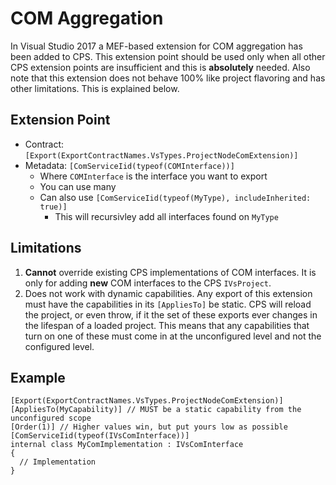 # COM Aggregation

In Visual Studio 2017 a MEF-based extension for COM aggregation has been added to CPS.
This extension point should be used only when all other CPS extension points are
insufficient and this is __absolutely__ needed. Also note that this extension does
not behave 100% like project flavoring and has other limitations. This is explained
below.

## Extension Point

* Contract: `[Export(ExportContractNames.VsTypes.ProjectNodeComExtension)]`
* Metadata: `[ComServiceIid(typeof(COMInterface))]`
  * Where `COMInterface` is the interface you want to export
  * You can use many
  * Can also use `[ComServiceIid(typeof(MyType), includeInherited: true)]`
    * This will recursivley add all interfaces found on `MyType`

## Limitations

1) __Cannot__ override existing CPS implementations of COM interfaces.
   It is only for adding __new__ COM interfaces to the CPS `IVsProject`.
2) Does not work with dynamic capabilities. Any export of this extension
   must have the capabilities in its `[AppliesTo]` be static. CPS will
   reload the project, or even throw, if it the set of these exports ever
   changes in the lifespan of a loaded project. This means that any
   capabilities that turn on one of these must come in at the unconfigured
   level and not the configured level.

## Example

``` CSharp
[Export(ExportContractNames.VsTypes.ProjectNodeComExtension)]
[AppliesTo(MyCapability)] // MUST be a static capability from the unconfigured scope
[Order(1)] // Higher values win, but put yours low as possible
[ComServiceIid(typeof(IVsComInterface))]
internal class MyComImplementation : IVsComInterface
{
  // Implementation
}
```
